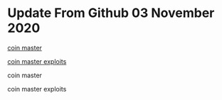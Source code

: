 # Update From Github 03 November 2020

[coin master](https://sites.google.com/view/levvvel/home)

[coin master exploits](https://1coinmasterofficial.blogspot.com)
      
coin master

coin master exploits
